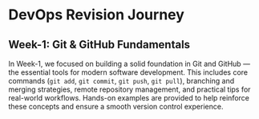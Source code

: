 ﻿# DevOps Revision Journey

## Week-1: Git & GitHub Fundamentals

In Week-1, we focused on building a solid foundation in Git and GitHub — the essential tools for modern software development. This includes core commands (`git add`, `git commit`, `git push`, `git pull`), branching and merging strategies, remote repository management, and practical tips for real-world workflows. Hands-on examples are provided to help reinforce these concepts and ensure a smooth version control experience.
